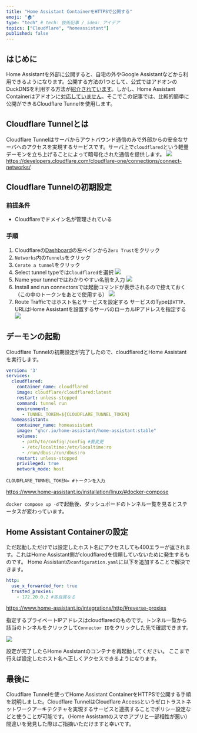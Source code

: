 ```yaml
---
title: "Home Assistant ContainerをHTTPSで公開する"
emoji: "🏠"
type: "tech" # tech: 技術記事 / idea: アイデア
topics: ["Cloudflare", "homeassistant"]
published: false
---
```


## はじめに

Home Assistantを外部に公開すると、自宅の外やGoogle Assistantなどから利用できるようになります。公開する方法の1つとして、公式ではアドオンのDuckDNSを利用する方法が[紹介されています](https://www.home-assistant.io/docs/configuration/securing/#remote-access)。しかし、Home Assistant Containerはアドオンに[対応していません](https://www.home-assistant.io/installation/#advanced-installation-methods)。そこでこの記事では、比較的簡単に公開ができるCloudflare Tunnelを使用します。

## Cloudflare Tunnelとは

Cloudflare Tunnelはサーバからアウトバウンド通信のみで外部からの安全なサーバへのアクセスを実現するサービスです。サーバ上で`cloudflared`という軽量デーモンを立ち上げることによって暗号化された通信を提供します。
![](https://developers.cloudflare.com/assets/handshake_hufad68abf6107ffc2ef859ebe1b42b6e2_299675_1768x1102_resize_q75_box-3f75968f.jpg)
https://developers.cloudflare.com/cloudflare-one/connections/connect-networks/

## Cloudflare Tunnelの初期設定

### 前提条件

- Cloudflareでドメイン名が管理されている

### 手順

1. Cloudflareの[Dashboard](https://dash.cloudflare.com/)の左ペインから`Zero Trust`をクリック
2. `Networks`内の`Tunnels`をクリック
3. `Cerate a tunnel`をクリック
4. Select tunnel typeでは`Cloudflared`を選択
   ![](https://storage.googleapis.com/zenn-user-upload/e11637d179b6-20240322.png)
5. Name your tunnelではわかりやすい名前を入力
   ![](https://storage.googleapis.com/zenn-user-upload/c40a8dd32dd9-20240322.png)
6. Install and run connectorsでは起動コマンドが表示されるので控えておく（この中のトークンをあとで使用する）
   ![](https://storage.googleapis.com/zenn-user-upload/c4cf8ae3c6c8-20240322.png)
7. Route Trafficではホスト名とサービスを設定する
   サービスのTypeは`HTTP`、URLはHome Assistantを設置するサーバのローカルIPアドレスを指定する
   ![](https://storage.googleapis.com/zenn-user-upload/121a6d28e1e4-20240322.png)

## デーモンの起動

Cloudflare Tunnelの初期設定が完了したので、cloudflaredとHome Assistantを実行します。

```yaml:docker-compose.yml
version: '3'
services:
  cloudflared:
    container_name: cloudflared
    image: cloudflare/cloudflared:latest
    restart: unless-stopped
    command: tunnel run
    environment:
      - TUNNEL_TOKEN=${CLOUDFLARE_TUNNEL_TOKEN}
  homeassistant:
    container_name: homeassistant
    image: "ghcr.io/home-assistant/home-assistant:stable"
    volumes:
      - path/to/config:/config #要変更
      - /etc/localtime:/etc/localtime:ro
      - /run/dbus:/run/dbus:ro
    restart: unless-stopped
    privileged: true
    network_mode: host
```

```bash:.env
CLOUDFLARE_TUNNEL_TOKEN= #トークンを入力
```

https://www.home-assistant.io/installation/linux/#docker-compose

`docker compose up -d`で起動後、ダッシュボードのトンネル一覧を見るとステータスが変わっています。

## Home Assistant Containerの設定

ただ起動しただけでは設定したホスト名にアクセスしても400エラーが返されます。これはHome Assistant側がcloudflaredを信頼していないために発生するものです。
Home Assistantの`configuration.yaml`に以下を追加することで解決できます。

```yaml:configuration.yaml
http:
  use_x_forwarded_for: true
  trusted_proxies:
    - 172.20.0.2 #各自異なる
```

https://www.home-assistant.io/integrations/http/#reverse-proxies

指定するプライベートIPアドレスはcloudflaredのものです。トンネル一覧から該当のトンネルをクリックして`Connector ID`をクリックした先で確認できます。

![](https://storage.googleapis.com/zenn-user-upload/4027f4ea9f1b-20240322.png)

設定が完了したらHome Assistantのコンテナを再起動してください。
ここまで行えば設定したホスト名へ正しくアクセスできるようになります。

## 最後に

Cloudflare Tunnelを使ってHome Assistant ContainerをHTTPSで公開する手順を説明しました。Cloudflare TunnelはCloudflare Accessというゼロトラストネットワークアーキテクチャを実現するサービスと連携することでポリシー設定などと使うことが可能です。（Home Assistantのスマホアプリと一部相性が悪い）
間違いを発見した際はご指摘いただけますと幸いです。
